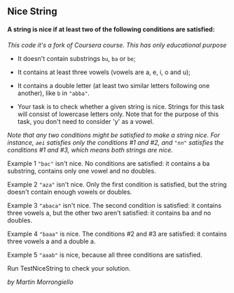 ## Nice String
#### A string is nice if at least two of the following conditions are satisfied:

*This code it's a fork of Coursera course. This has only educational purpose*

* It doesn't contain substrings `bu`, `ba` or `be`;
* It contains at least three vowels (vowels are a, e, i, o and u);
* It contains a double letter (at least two similar letters following one another), like `b` in `"abba"`.

* Your task is to check whether a given string is nice. Strings for this task will consist of lowercase letters only. Note that for the purpose of this task, you don't need to consider 'y' as a vowel.

*Note that any two conditions might be satisfied to make a string nice. For instance, `aei` satisfies only the conditions #1 and #2, and `"nn"` satisfies the conditions #1 and #3, which means both strings are nice.*

Example 1
`"bac"` isn't nice. No conditions are satisfied: it contains a ba substring, contains only one vowel and no doubles.

Example 2
`"aza"` isn't nice. Only the first condition is satisfied, but the string doesn't contain enough vowels or doubles.

Example 3
`"abaca"` isn't nice. The second condition is satisfied: it contains three vowels a, but the other two aren't satisfied: it contains ba and no doubles.

Example 4
`"baaa"` is nice. The conditions #2 and #3 are satisfied: it contains three vowels a and a double a.

Example 5
`"aaab"` is nice, because all three conditions are satisfied.

Run TestNiceString to check your solution.

*by Martin Morrongiello*
